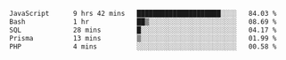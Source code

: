 
<!--START_SECTION:waka-->

```txt
JavaScript      9 hrs 42 mins   █████████████████████░░░░   84.03 %
Bash            1 hr            ██▒░░░░░░░░░░░░░░░░░░░░░░   08.69 %
SQL             28 mins         █░░░░░░░░░░░░░░░░░░░░░░░░   04.17 %
Prisma          13 mins         ▒░░░░░░░░░░░░░░░░░░░░░░░░   01.99 %
PHP             4 mins          ░░░░░░░░░░░░░░░░░░░░░░░░░   00.58 %
```

<!--END_SECTION:waka-->
